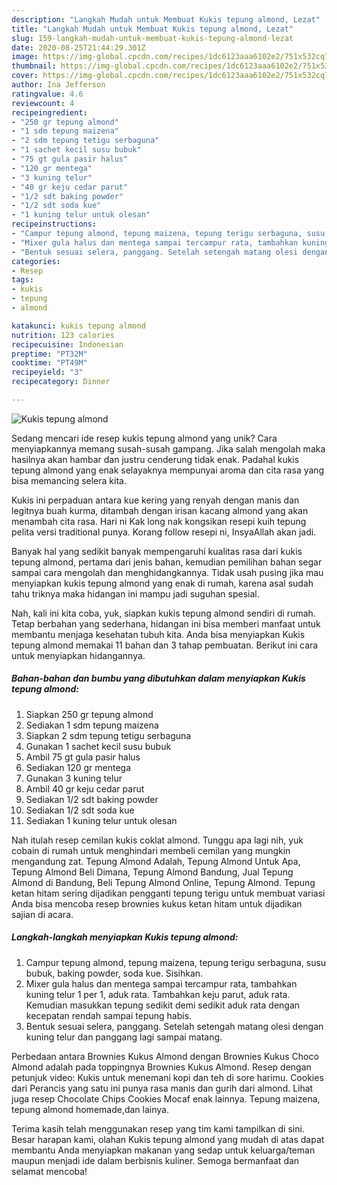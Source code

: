 ```yaml
---
description: "Langkah Mudah untuk Membuat Kukis tepung almond, Lezat"
title: "Langkah Mudah untuk Membuat Kukis tepung almond, Lezat"
slug: 159-langkah-mudah-untuk-membuat-kukis-tepung-almond-lezat
date: 2020-08-25T21:44:29.301Z
image: https://img-global.cpcdn.com/recipes/1dc6123aaa6102e2/751x532cq70/kukis-tepung-almond-foto-resep-utama.jpg
thumbnail: https://img-global.cpcdn.com/recipes/1dc6123aaa6102e2/751x532cq70/kukis-tepung-almond-foto-resep-utama.jpg
cover: https://img-global.cpcdn.com/recipes/1dc6123aaa6102e2/751x532cq70/kukis-tepung-almond-foto-resep-utama.jpg
author: Ina Jefferson
ratingvalue: 4.6
reviewcount: 4
recipeingredient:
- "250 gr tepung almond"
- "1 sdm tepung maizena"
- "2 sdm tepung tetigu serbaguna"
- "1 sachet kecil susu bubuk"
- "75 gt gula pasir halus"
- "120 gr mentega"
- "3 kuning telur"
- "40 gr keju cedar parut"
- "1/2 sdt baking powder"
- "1/2 sdt soda kue"
- "1 kuning telur untuk olesan"
recipeinstructions:
- "Campur tepung almond, tepung maizena, tepung terigu serbaguna, susu bubuk, baking powder, soda kue. Sisihkan."
- "Mixer gula halus dan mentega sampai tercampur rata, tambahkan kuning telur 1 per 1, aduk rata. Tambahkan keju parut, aduk rata. Kemudian masukkan tepung sedikit demi sedikit aduk rata dengan kecepatan rendah sampai tepung habis."
- "Bentuk sesuai selera, panggang. Setelah setengah matang olesi dengan kuning telur dan panggang lagi sampai matang."
categories:
- Resep
tags:
- kukis
- tepung
- almond

katakunci: kukis tepung almond 
nutrition: 123 calories
recipecuisine: Indonesian
preptime: "PT32M"
cooktime: "PT49M"
recipeyield: "3"
recipecategory: Dinner

---
```



![Kukis tepung almond](https://img-global.cpcdn.com/recipes/1dc6123aaa6102e2/751x532cq70/kukis-tepung-almond-foto-resep-utama.jpg)

Sedang mencari ide resep kukis tepung almond yang unik? Cara menyiapkannya memang susah-susah gampang. Jika salah mengolah maka hasilnya akan hambar dan justru cenderung tidak enak. Padahal kukis tepung almond yang enak selayaknya mempunyai aroma dan cita rasa yang bisa memancing selera kita.

Kukis ini perpaduan antara kue kering yang renyah dengan manis dan legitnya buah kurma, ditambah dengan irisan kacang almond yang akan menambah cita rasa. Hari ni Kak long nak kongsikan resepi kuih tepung pelita versi traditional punya. Korang follow resepi ni, InsyaAllah akan jadi.

Banyak hal yang sedikit banyak mempengaruhi kualitas rasa dari kukis tepung almond, pertama dari jenis bahan, kemudian pemilihan bahan segar sampai cara mengolah dan menghidangkannya. Tidak usah pusing jika mau menyiapkan kukis tepung almond yang enak di rumah, karena asal sudah tahu triknya maka hidangan ini mampu jadi suguhan spesial.


Nah, kali ini kita coba, yuk, siapkan kukis tepung almond sendiri di rumah. Tetap berbahan yang sederhana, hidangan ini bisa memberi manfaat untuk membantu menjaga kesehatan tubuh kita. Anda bisa menyiapkan Kukis tepung almond memakai 11 bahan dan 3 tahap pembuatan. Berikut ini cara untuk menyiapkan hidangannya.

<!--inarticleads1-->

##### Bahan-bahan dan bumbu yang dibutuhkan dalam menyiapkan Kukis tepung almond:

1. Siapkan 250 gr tepung almond
1. Sediakan 1 sdm tepung maizena
1. Siapkan 2 sdm tepung tetigu serbaguna
1. Gunakan 1 sachet kecil susu bubuk
1. Ambil 75 gt gula pasir halus
1. Sediakan 120 gr mentega
1. Gunakan 3 kuning telur
1. Ambil 40 gr keju cedar parut
1. Sediakan 1/2 sdt baking powder
1. Sediakan 1/2 sdt soda kue
1. Sediakan 1 kuning telur untuk olesan


Nah itulah resep cemilan kukis coklat almond. Tunggu apa lagi nih, yuk cobain di rumah untuk menghindari membeli cemilan yang mungkin mengandung zat. Tepung Almond Adalah, Tepung Almond Untuk Apa, Tepung Almond Beli Dimana, Tepung Almond Bandung, Jual Tepung Almond di Bandung, Beli Tepung Almond Online, Tepung Almond. Tepung ketan hitam sering dijadikan pengganti tepung terigu untuk membuat variasi Anda bisa mencoba resep brownies kukus ketan hitam untuk dijadikan sajian di acara. 

<!--inarticleads2-->

##### Langkah-langkah menyiapkan Kukis tepung almond:

1. Campur tepung almond, tepung maizena, tepung terigu serbaguna, susu bubuk, baking powder, soda kue. Sisihkan.
1. Mixer gula halus dan mentega sampai tercampur rata, tambahkan kuning telur 1 per 1, aduk rata. Tambahkan keju parut, aduk rata. Kemudian masukkan tepung sedikit demi sedikit aduk rata dengan kecepatan rendah sampai tepung habis.
1. Bentuk sesuai selera, panggang. Setelah setengah matang olesi dengan kuning telur dan panggang lagi sampai matang.


Perbedaan antara Brownies Kukus Almond dengan Brownies Kukus Choco Almond adalah pada toppingnya Brownies Kukus Almond. Resep dengan petunjuk video: Kukis untuk menemani kopi dan teh di sore harimu. Cookies dari Perancis yang satu ini punya rasa manis dan gurih dari almond. Lihat juga resep Chocolate Chips Cookies Mocaf enak lainnya. Tepung maizena, tepung almond homemade,dan lainya. 

Terima kasih telah menggunakan resep yang tim kami tampilkan di sini. Besar harapan kami, olahan Kukis tepung almond yang mudah di atas dapat membantu Anda menyiapkan makanan yang sedap untuk keluarga/teman maupun menjadi ide dalam berbisnis kuliner. Semoga bermanfaat dan selamat mencoba!
